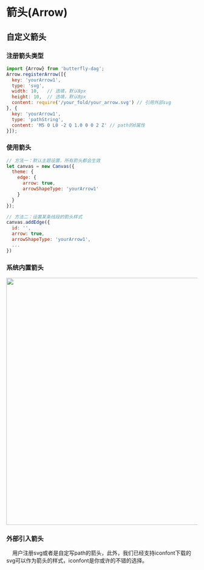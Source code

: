 # 箭头(Arrow)

## 自定义箭头

### 注册箭头类型

```js
import {Arrow} from 'butterfly-dag';
Arrow.registerArrow([{
  key: 'yourArrow1',
  type: 'svg',
  width: 10,   // 选填，默认8px
  height: 10,  // 选填，默认8px
  content: require('/your_fold/your_arrow.svg') // 引用外部svg
}, {
  key: 'yourArrow1',
  type: 'pathString',
  content: 'M5 0 L0 -2 Q 1.0 0 0 2 Z' // path的d属性
}]);

```

### 使用箭头
```js
// 方法一：默认主题设置，所有箭头都会生效
let canvas = new Canvas({
  theme: {
    edge: {
      arrow: true,
      arrowShapeType: 'yourArrow1'
    }
  }
});

// 方法二：设置某条线段的箭头样式
canvas.addEdge({
  id: '',
  arrow: true,
  arrowShapeType: 'yourArrow1',
  ...
})
```

### 系统内置箭头

<img width="650" src="https://img.alicdn.com/imgextra/i4/O1CN01uousZW1cXss5NpeoX_!!6000000003611-2-tps-1418-316.png">

### 外部引入箭头

&nbsp;&nbsp;&nbsp;&nbsp;用户注册svg或者是自定写path的箭头，此外，我们已经支持iconfont下载的svg可以作为箭头的样式，iconfont是你或许的不错的选择。